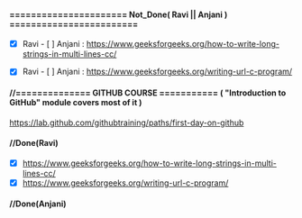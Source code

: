 #### ====================== Not_Done( Ravi || Anjani ) ========================
- [x] Ravi - [ ] Anjani  : https://www.geeksforgeeks.org/how-to-write-long-strings-in-multi-lines-cc/
- [x] Ravi - [ ] Anjani : https://www.geeksforgeeks.org/writing-url-c-program/


#### //============== GITHUB COURSE =========== ( "Introduction to GitHub" module covers most of it )
https://lab.github.com/githubtraining/paths/first-day-on-github

#### //Done(Ravi)
- [x] https://www.geeksforgeeks.org/how-to-write-long-strings-in-multi-lines-cc/
- [x] https://www.geeksforgeeks.org/writing-url-c-program/

#### //Done(Anjani)
 
